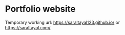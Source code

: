 # Portfolio website

Temporary working url: https://saraltayal123.github.io/ or https://saraltayal.com/
